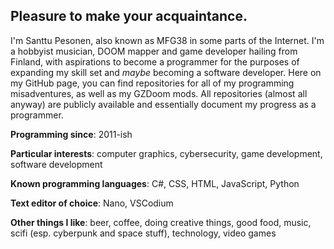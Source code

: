 ## Pleasure to make your acquaintance.

I'm Santtu Pesonen, also known as MFG38 in some parts of the Internet. I'm a hobbyist musician, DOOM mapper and game developer hailing from Finland, with aspirations to become a programmer for the purposes of expanding my skill set and *maybe* becoming a software developer. Here on my GitHub page, you can find repositories for all of my programming misadventures, as well as my GZDoom mods. All repositories (almost all anyway) are publicly available and essentially document my progress as a programmer.

**Programming since**: 2011-ish

**Particular interests**: computer graphics, cybersecurity, game development, software development

**Known programming languages**: C#, CSS, HTML, JavaScript, Python

**Text editor of choice**: Nano, VSCodium

**Other things I like**: beer, coffee, doing creative things, good food, music, scifi (esp. cyberpunk and space stuff), technology, video games
